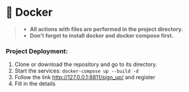 # 🐳 Docker

> * **All actions with files are performed in the project directory.**
> * **Don't forget to install docker and docker compose first.**

### Project Deployment:

1. Clone or download the repository and go to its directory.
2. Start the services: `docker-compose up --build -d`
3. Follow the link http://127.0.0.1:8811/sign_up/ and register
4. Fill in the details
